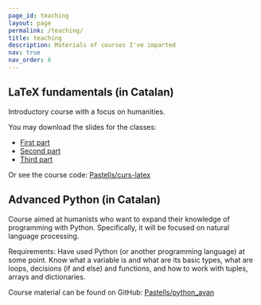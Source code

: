 ```yaml
---
page_id: teaching
layout: page
permalink: /teaching/
title: teaching
description: Materials of courses I've imparted
nav: true
nav_order: 6
---
```


## LaTeX fundamentals (in Catalan)

Introductory course with a focus on humanities.

You may download the slides for the classes:

- [First part](https://raw.github.com/pastells/curs-latex/master/ca/part1.pdf?dl=1)
- [Second part](https://raw.github.com/pastells/curs-latex/master/ca/part2.pdf?dl=1)
- [Third part](https://raw.github.com/pastells/curs-latex/master/ca/part3.pdf?dl=1)

Or see the course code: [Pastells/curs-latex](https://github.com/Pastells/curs-latex)

## Advanced Python (in Catalan)

Course aimed at humanists who want to expand their knowledge of programming with Python. Specifically, it
will be focused on natural language processing.

Requirements: Have used Python (or another programming language) at some point. Know what a variable is
and what are its basic types, what are loops, decisions (if and else) and functions, and how to work with
tuples, arrays and dictionaries.

Course material can be found on GitHub: [Pastells/python_avan](https://github.com/Pastells/python_avan)
